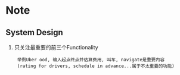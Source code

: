# Note
## System Design
1. 只关注最重要的前三个Functionality

        举例Uber ood, 输入起点终点并估算费用, 叫车, navigate是重要内容
        (rating for drivers, schedule in advance...属于不太重要的功能)
        
        